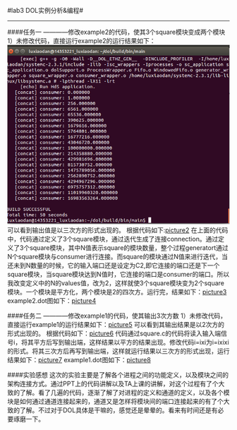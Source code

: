 #lab3 DOL实例分析&编程#
_______________________
####任务一
      ————修改example2的代码，使其3个square模块变成两个模块
1）未修改代码，直接运行example2的运行结果如下：
 ![picture1](https://github.com/SYSULuxiaodan/SE2016_14353221/blob/master/picture31.png)
可以看到输出值是以三次方的形式出现的。
根据代码如下:[picture2](https://github.com/SYSULuxiaodan/SE2016_14353221/blob/master/picture32.png)
在上面的代码中，代码通过定义了3个square模块，通过迭代生成了连接connection。通过<variable value="3" name="N"/>定义了3个square模块，其中N值表示square的模块数量，整个过程generatort通过N个square模块与consumer进行连接。而square的模块通过N值来进行迭代，当还未到N数量的时候，它的输入端口还是设定为C2,即它连接的端口还是下一个square模块，当square模块达到N值时，它连接的端口是consumer的端口。所以我改变定义中的N的values值，改为2，这样就使3个square模块变为2个square模块。一个模块是平方化，两个模块是2的四次方。运行完，结果如下：[picture3](https://github.com/SYSULuxiaodan/SE2016_14353221/blob/master/picture33.png)
example2.dot图如下：[picture4](https://github.com/SYSULuxiaodan/SE2016_14353221/blob/master/picture34.png)



####任务二
    ————修改example1的代码，使其输出3次方数
1）未修改代码，直接运行example1的运行结果如下：[picture5](https://github.com/SYSULuxiaodan/SE2016_14353221/blob/master/picture35.png)
可以看到其输出结果是以2次方的形式出现的。
根据代码如下：[picture6](https://github.com/SYSULuxiaodan/SE2016_14353221/blob/master/picture36.png)
代码通过square.c的代码将读入输入端信号i，将其平方后写到输出端，这样结果以平方的结果出现。修改代码i=ixi为i=ixixi的形式。将其三次方后再写到输出端，这样就运行结果以三次方的形式出现，运行结果如下：[picture7](https://github.com/SYSULuxiaodan/SE2016_14353221/blob/master/picture37.png)
example1.dot图如下：[picture8](https://github.com/SYSULuxiaodan/SE2016_14353221/blob/master/picture38.png)

####实验感想
这次的实验主要是了解各个进程之间的功能定义，以及模块之间的架构连接方式。通过PPT上的代码讲解以及TA上课的讲解，对这个过程有了个大致的了解。看了几遍的代码，逐渐了解了对进程的定义和通道的定义，以及各个模块是如何通过通道连接起来的，通道又是怎样将模块间的端口连接起来的有了个大致的了解。不过对于DOL具体是干嘛的，感觉还是晕晕的。看来有时间还是有必要琢磨一下。

